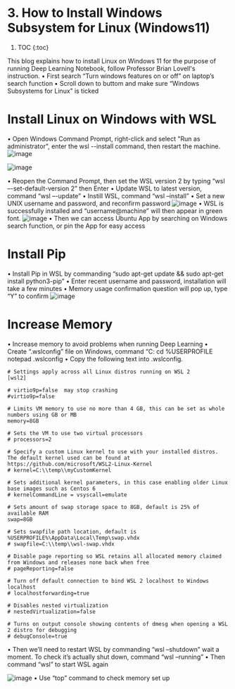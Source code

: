 # 3. How to Install Windows Subsystem for Linux (Windows11)

1. TOC
{:toc}

This blog explains how to install Linux on Windows 11 for the purpose of running Deep Learning Notebook, follow Professor Brian Lovell's instruction.
•	First search “Turn windows features on or off” on laptop’s search function
•	Scroll down to buttom and make sure “Windows Subsystems for Linux” is ticked

# Install Linux on Windows with WSL
•	Open Windows Command Prompt, right-click and select "Run as administrator", enter the wsl --install command, then restart the machine.
![image](https://github.com/ChandararithTho/ChandararithTho.github.io/assets/164129658/71eb0bd1-6971-42bc-9548-7d463c41a772)

![image](https://github.com/ChandararithTho/ChandararithTho.github.io/assets/164129658/7da07f64-56a4-40e9-ba82-5e3650932159)

•	Reopen the Command Prompt, then set the WSL version 2 by typing “wsl –-set-default-version 2” then Enter
•	Update WSL to latest version, command “wsl –-update”
•	Instill WSL, command “wsl –install”
•	Set a new UNIX username and password, and reconfirm password
![image](https://github.com/ChandararithTho/ChandararithTho.github.io/assets/164129658/1370f080-74c4-4514-a618-33a1dadaef0e)
•	WSL is successfully installed and “username@machine” will then appear in green font.
![image](https://github.com/ChandararithTho/ChandararithTho.github.io/assets/164129658/ad119c99-adb1-43a7-a836-7decca05ae63)
•	Then we can access Ubuntu App by searching on Windows search function, or pin the App for easy access

#  Install Pip

•	Install Pip in WSL by commanding “sudo apt-get update && sudo apt-get install python3-pip”
•	Enter recent username and password, installation will take a few minutes
•	Memory usage confirmation question will pop up, type “Y” to confirm
![image](https://github.com/ChandararithTho/ChandararithTho.github.io/assets/164129658/e4bba848-35c7-46d2-9341-fedae9c35a8e)

# Increase Memory
•	Increase memory to avoid problems when running Deep Learning 
•	Create “.wslconfig” file on Windows, command 
“C:
cd %USERPROFILE
notepad .wslconfig
•	Copy the following text into .wslconfig.
```
# Settings apply across all Linux distros running on WSL 2
[wsl2]

# virtio9p=false  may stop crashing
#virtio9p=false

# Limits VM memory to use no more than 4 GB, this can be set as whole numbers using GB or MB
memory=8GB 

# Sets the VM to use two virtual processors
# processors=2

# Specify a custom Linux kernel to use with your installed distros. The default kernel used can be found at https://github.com/microsoft/WSL2-Linux-Kernel
# kernel=C:\\temp\\myCustomKernel

# Sets additional kernel parameters, in this case enabling older Linux base images such as Centos 6
# kernelCommandLine = vsyscall=emulate

# Sets amount of swap storage space to 8GB, default is 25% of available RAM
swap=8GB

# Sets swapfile path location, default is %USERPROFILE%\AppData\Local\Temp\swap.vhdx
# swapfile=C:\\temp\\wsl-swap.vhdx

# Disable page reporting so WSL retains all allocated memory claimed from Windows and releases none back when free
# pageReporting=false

# Turn off default connection to bind WSL 2 localhost to Windows localhost
# localhostforwarding=true

# Disables nested virtualization
# nestedVirtualization=false

# Turns on output console showing contents of dmesg when opening a WSL 2 distro for debugging
# debugConsole=true
```

•	Then we’ll need to restart WSL by commanding “wsl –shutdown” wait a moment. To check it’s actually shut down, command “wsl –running” 
•	Then command “wsl” to start WSL again

![image](https://github.com/ChandararithTho/ChandararithTho.github.io/assets/164129658/55d3e681-03de-4e3c-be30-175115ae848f)
•	Use “top” command to check memory set up




